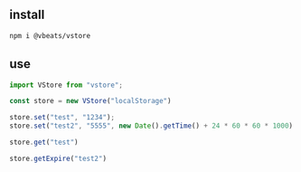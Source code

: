 ## install

```bash
npm i @vbeats/vstore
```

## use

```typescript
import VStore from "vstore";

const store = new VStore("localStorage")

store.set("test", "1234");
store.set("test2", "5555", new Date().getTime() + 24 * 60 * 60 * 1000)

store.get("test")

store.getExpire("test2")
```
